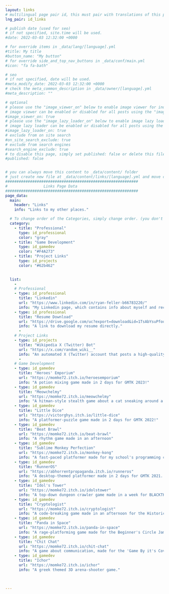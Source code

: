 ```yaml
---
layout: links
# multilingual page pair id, this must pair with translations of this page. (This name must be unique)
lng_pair: id_links

# publish date (used for seo)
# if not specified, site.time will be used.
#date: 2022-03-03 12:32:00 +0000

# for override items in _data/lang/[language].yml
#title: My title
#button_name: "My button"
# for override side_and_top_nav_buttons in _data/conf/main.yml
#icon: "fa fa-bath"

# seo
# if not specified, date will be used.
#meta_modify_date: 2022-03-03 12:32:00 +0000
# check the meta_common_description in _data/owner/[language].yml
#meta_description: ""

# optional
# please use the "image_viewer_on" below to enable image viewer for individual pages or posts (_posts/ or [language]/_posts folders).
# image viewer can be enabled or disabled for all posts using the "image_viewer_posts: true" setting in _data/conf/main.yml.
#image_viewer_on: true
# please use the "image_lazy_loader_on" below to enable image lazy loader for individual pages or posts (_posts/ or [language]/_posts folders).
# image lazy loader can be enabled or disabled for all posts using the "image_lazy_loader_posts: true" setting in _data/conf/main.yml.
#image_lazy_loader_on: true
# exclude from on site search
#on_site_search_exclude: true
# exclude from search engines
#search_engine_exclude: true
# to disable this page, simply set published: false or delete this file
#published: false


# you can always move this content to _data/content/ folder
# just create new file at _data/content/links/[language].yml and move content below.
###########################################################
#                Links Page Data
###########################################################
page_data:
  main:
    header: "Links"
    info: "Links to my other places."

  # To change order of the Categories, simply change order. (you don't need to change list order.)
  category:
    - title: "Professional"
      type: id_professional
      color: "gray"
    - title: "Game Development"
      type: id_gamedev
      color: "#F4A273"
    - title: "Project Links"
      type: id_projects
      color: "#62b462"
   

  list:
    -
    # Professional
    - type: id_professional
      title: "Linkedin"
      url: "https://www.linkedin.com/in/ryan-feller-b66783220/"
      info: "My Linkedin page, which contains info about myself and recent happenings in my professional life."
    - type: id_professional
      title: "Resume Download"
      url: "https://drive.google.com/uc?export=download&id=1TsAbYsuPfoq8cWErlbV40pbTRDfJRB6F"
      info: "A link to download my resume directly."
      -
    # Project Links
    - type: id_projects
      title: "Wikipedia X (Twitter) Bot"
      url: "https://x.com/random_wiki__"
      info: "An automated X (Twitter) account that posts a high-quality random Wikipedia article every hour."
      -
    # Game Development
    - type: id_gamedev
      title: "Heroes' Emporium"
      url: "https://momke72.itch.io/heroesemporium"
      info: "A potion mixing game made in 2 days for GMTK 2023!"
    - type: id_gamedev
      title: "Meowchelmy"
      url: "https://momke72.itch.io/meowchelmy"
      info: "A hitman-style stealth game about a cat sneaking around a fortress."
    - type: id_gamedev
      title: "Little Dice"
      url: "https://victorghys.itch.io/little-dice"
      info: "A platformer-puzzle game made in 2 days for GMTK 2022!"
    - type: id_gamedev
      title: "Beat Brawl"
      url: "https://momke72.itch.io/beat-brawl"
      info: "A rhythm game made in an afternoon"
    - type: id_gamedev
      title: "Sublime Monkey Perfection"
      url: "https://momke72.itch.io/monkey-kong"
      info: "A fast-paced platformer made for my school's programming club"
    - type: id_gamedev
      title: "RunnerOS"
      url: "https://abhorrentpropaganda.itch.io/runneros"
      info: "A desktop-themed platformer made in 2 days for GMTK 2021. Placed in the top 1%!"
    - type: id_gamedev
      title: "Idol's Tower"
      url: "https://momke72.itch.io/idolstower"
      info: "A top-down dungeon crawler game made in a week for BLACKTHORNPOD Game Jam #3!"
    - type: id_gamedev
      title: "Cryptologist"
      url: "https://momke72.itch.io/cryptologist"
      info: "A code-breaking game made in an afternoon for the Historically Accurate Game Jam 3."
    - type: id_gamedev
      title: "Panda in Space"
      url: "https://momke72.itch.io/panda-in-space"
      info: "A rage-platforming game made for the Beginner's Circle Jam #3."
    - type: id_gamedev
      title: "Chit Chat"
      url: "https://momke72.itch.io/chit-chat"
      info: "A game about communication, made for the 'Game By it's Cover Jam."
    - type: id_gamedev
      title: "Ichor"
      url: "https://momke72.itch.io/ichor"
      info: "A greek themed 3D arena-shooter game."
      
      
      
---
```

